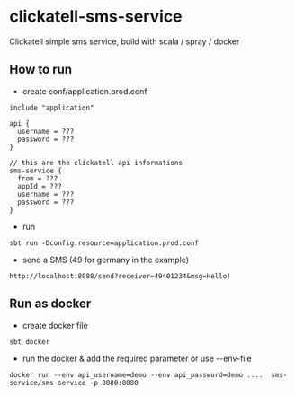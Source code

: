 # clickatell-sms-service
Clickatell simple sms service, build with scala / spray / docker

## How to run

- create conf/application.prod.conf
```
include "application"

api {
  username = ???
  password = ???
}

// this are the clickatell api informations
sms-service {
  from = ???
  appId = ???
  username = ???
  password = ???
}
```
- run
```
sbt run -Dconfig.resource=application.prod.conf 
```
- send a SMS (49 for germany in the example)
```
http://localhost:8080/send?receiver=49401234&msg=Hello!
````

## Run as docker

- create docker file
```
sbt docker
```
- run the docker & add the required parameter or use --env-file
```
docker run --env api_username=demo --env api_password=demo ....  sms-service/sms-service -p 8080:8080
```


